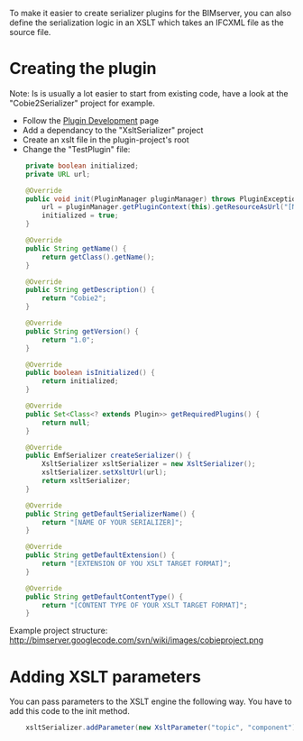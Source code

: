 To make it easier to create serializer plugins for the BIMserver, you can also define the serialization logic in an XSLT which takes an IFCXML file as the source file.

# Creating the plugin

Note: Is is usually a lot easier to start from existing code, have a look at the "Cobie2Serializer" project for example.

- Follow the [Plugin Development](Plugin-Development.md) page
- Add a dependancy to the "XsltSerializer" project
- Create an xslt file in the plugin-project's root
- Change the "TestPlugin" file:

```java
	private boolean initialized;
	private URL url;

	@Override
	public void init(PluginManager pluginManager) throws PluginException {
		url = pluginManager.getPluginContext(this).getResourceAsUrl("[NAME OF YOUR XSLT FILE]");
		initialized = true;
	}

	@Override
	public String getName() {
		return getClass().getName();
	}

	@Override
	public String getDescription() {
		return "Cobie2";
	}

	@Override
	public String getVersion() {
		return "1.0";
	}

	@Override
	public boolean isInitialized() {
		return initialized;
	}

	@Override
	public Set<Class<? extends Plugin>> getRequiredPlugins() {
		return null;
	}

	@Override
	public EmfSerializer createSerializer() {
		XsltSerializer xsltSerializer = new XsltSerializer();
		xsltSerializer.setXsltUrl(url);
		return xsltSerializer;
	}

	@Override
	public String getDefaultSerializerName() {
		return "[NAME OF YOUR SERIALIZER]";
	}

	@Override
	public String getDefaultExtension() {
		return "[EXTENSION OF YOU XSLT TARGET FORMAT]";
	}

	@Override
	public String getDefaultContentType() {
		return "[CONTENT TYPE OF YOUR XSLT TARGET FORMAT]";
	}
```

Example project structure:
http://bimserver.googlecode.com/svn/wiki/images/cobieproject.png

# Adding XSLT parameters

You can pass parameters to the XSLT engine the following way. You have to add this code to the init method.

```java
	xsltSerializer.addParameter(new XsltParameter("topic", "component"));
```
